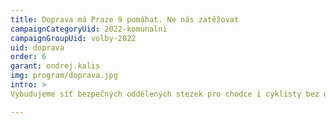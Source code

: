 ```yaml
---
title: Doprava má Praze 9 pomáhat. Ne nás zatěžovat
campaignCategoryUid: 2022-komunalni
campaignGroupUid: volby-2022
uid: doprava
order: 6
garant: ondrej.kalis
img: program/doprava.jpg
intro: >
Vybudujeme síť bezpečných oddělených stezek pro chodce i cyklisty bez omezení tranzitní silniční dopravy. Posílíme a zrychlíme hromadnou dopravu a snížíme škodlivé emise. Podpoříme sdílenou mobilitu. Přepracujeme stávající systém zón parkovacích stání na základě zkušeností i zpětné vazby od občanů. Mimo exponovaná místa zrušíme platby za parkování o víkendech. Povedeme aktivní diskuse s občany o tom, jak zlepšit situaci v místě jejich bydliště. Ve spolupráci s občanskou společností odstraníme bariéry pro osoby s postižením.

---
```


